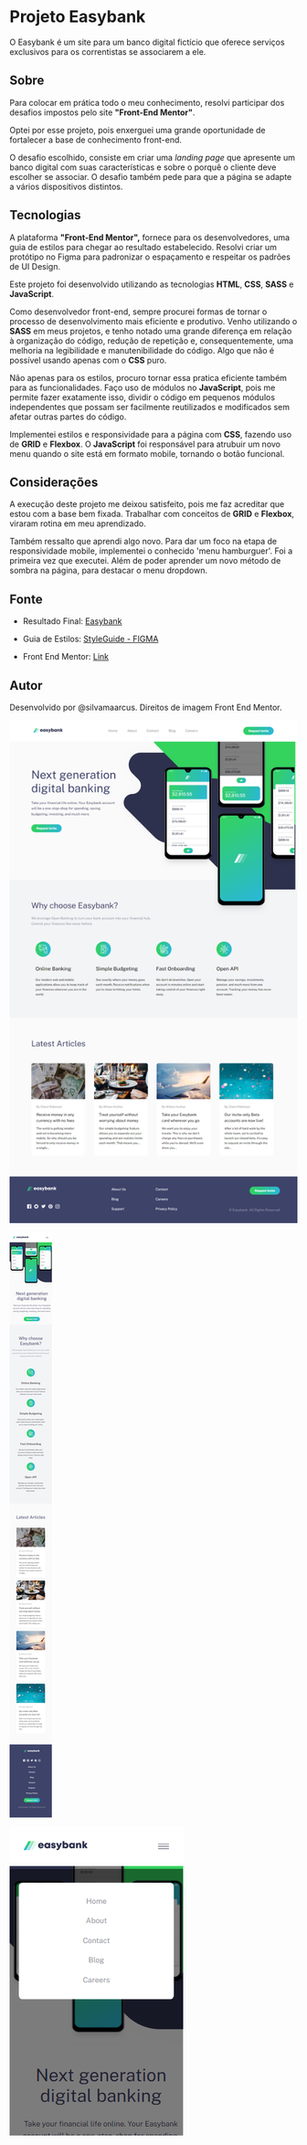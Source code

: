 # Projeto Easybank

O Easybank é um site para um banco digital fictício que oferece serviços exclusivos para os correntistas se associarem a ele.

## Sobre
Para colocar em prática todo o meu conhecimento, resolvi participar dos desafios impostos pelo site **"Front-End Mentor"**.

Optei por esse projeto, pois enxerguei uma grande oportunidade de fortalecer a base de conhecimento front-end. 

O desafio escolhido, consiste em criar uma <i>landing page</i> que apresente um banco digital com suas características e sobre o porquê o cliente deve escolher se associar. O desafio também pede para que a página se adapte a vários dispositivos distintos. 

## Tecnologias
A plataforma **"Front-End Mentor",** fornece para os desenvolvedores, uma guia de estilos para chegar ao resultado estabelecido. Resolvi criar um protótipo no Figma para padronizar o espaçamento e respeitar os padrões de UI Design.

Este projeto foi desenvolvido utilizando as tecnologias **HTML**, **CSS**, **SASS** e **JavaScript**.

Como desenvolvedor front-end, sempre procurei formas de tornar o processo de desenvolvimento mais eficiente e produtivo. Venho utilizando o **SASS** em meus projetos, e tenho notado uma grande diferença em relação à organização do código, redução de repetição e, consequentemente, uma melhoria na legibilidade e manutenibilidade do código. Algo que não é possível usando apenas com o **CSS** puro.  

Não apenas para os estilos, procuro tornar essa pratica eficiente também para as funcionalidades. Faço uso de módulos no **JavaScript**, pois me permite fazer exatamente isso, dividir o código em pequenos módulos independentes que possam ser facilmente reutilizados e modificados sem afetar outras partes do código.

Implementei estilos e responsividade para a página com **CSS**, fazendo uso de **GRID** e **Flexbox**. O **JavaScript** foi responsável para atrubuir um novo menu quando o site está em formato mobile, tornando o botão funcional. 

## Considerações
A execução deste projeto me deixou satisfeito, pois me faz acreditar que estou com a base bem fixada. Trabalhar com conceitos de **GRID** e **Flexbox**, viraram rotina em meu aprendizado. 

Também ressalto que aprendi algo novo. Para dar um foco na etapa de responsividade mobile, implementei o conhecido 'menu hamburguer'. Foi a primeira vez que executei. Além de poder aprender um novo método de sombra na página, para destacar o menu dropdown.

## Fonte
- Resultado Final: [Easybank](https://easybank-marcus.vercel.app/)

- Guia de Estilos: [StyleGuide - FIGMA](https://www.figma.com/file/AC6QaFKGHlNDCQPNmvxmSj/Easybank?node-id=6%3A587&t=jAfYGfGuX9kbsQ8a-1)

- Front End Mentor: [Link](https://www.frontendmentor.io/home)

## Autor
Desenvolvido por @silvamaarcus. Direitos de imagem Front End Mentor.

![Desktop](https://github.com/silvamaarcus/easybank-landingPage/blob/main/Easybanbk%20-home.png?raw=true)

![Mobile](https://github.com/silvamaarcus/easybank-landingPage/blob/main/Easybanbk%20-home-mobile.png?raw=true)

![Mobile-menu](https://github.com/silvamaarcus/easybank-landingPage/blob/main/Easybanbk%20-home-mobile-menu.png?raw=true)
